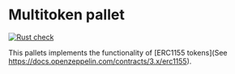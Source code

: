 # Multitoken pallet

[![Rust check](https://github.com/Moliholy/pallet-multitoken/actions/workflows/rust.yml/badge.svg)](https://github.com/Moliholy/pallet-multitoken/actions/workflows/rust.yml)

This pallets implements the functionality of [ERC1155 tokens](See https://docs.openzeppelin.com/contracts/3.x/erc1155).
